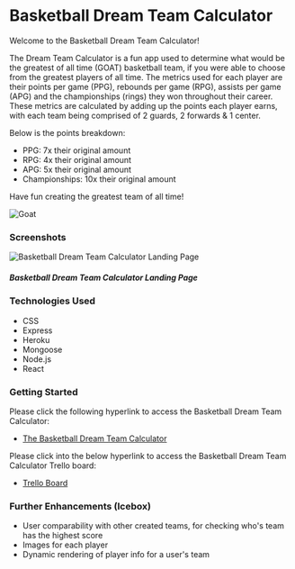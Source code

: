 # Basketball Dream Team Calculator

Welcome to the Basketball Dream Team Calculator!

The Dream Team Calculator is a fun app used to determine what would be the greatest of all time (GOAT) basketball team, if you were able to choose from the greatest players of all time. The metrics used for each player are their points per game (PPG), rebounds per game (RPG), assists per game (APG) and the championships (rings) they won throughout their career. These metrics are calculated by adding up the points each player earns, with each team being comprised of 2 guards, 2 forwards & 1 center.

Below is the points breakdown:
* PPG: 7x their original amount
* RPG: 4x their original amount
* APG: 5x their original amount
* Championships: 10x their original amount
            
Have fun creating the greatest team of all time!

![Goat](https://image.emojipng.com/56/36056.jpg)

### __Screenshots__
![Basketball Dream Team Calculator Landing Page](https://www.si.com/.image/ar_1:1%2Cc_fill%2Ccs_srgb%2Cfl_progressive%2Cq_auto:good%2Cw_1200/MTY4MjYxMzU5NzMxODExNjA1/michael-jordan-dunk1jpg.jpg)
##### Basketball Dream Team Calculator Landing Page

### __Technologies Used__
* CSS
* Express
* Heroku
* Mongoose
* Node.js
* React

### __Getting Started__
Please click the following hyperlink to access the Basketball Dream Team Calculator:
* [The Basketball Dream Team Calculator](https://basketball-dream-team.herokuapp.com/)

Please click into the below hyperlink to access the Basketball Dream Team Calculator Trello board:
* [Trello Board](https://trello.com/b/XvdI3EQo/basketball-dream-team-calculator)

### __Further Enhancements (Icebox)__
* User comparability with other created teams, for checking who's team has the highest score
* Images for each player
* Dynamic rendering of player info for a user's team